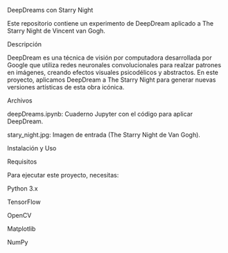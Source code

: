 DeepDreams con Starry Night

Este repositorio contiene un experimento de DeepDream aplicado a The Starry Night de Vincent van Gogh.

Descripción

DeepDream es una técnica de visión por computadora desarrollada por Google que utiliza redes neuronales convolucionales para realzar patrones en imágenes, creando efectos visuales psicodélicos y abstractos. En este proyecto, aplicamos DeepDream a The Starry Night para generar nuevas versiones artísticas de esta obra icónica.

Archivos

deepDreams.ipynb: Cuaderno Jupyter con el código para aplicar DeepDream.

stary_night.jpg: Imagen de entrada (The Starry Night de Van Gogh).

Instalación y Uso

Requisitos

Para ejecutar este proyecto, necesitas:

Python 3.x

TensorFlow

OpenCV

Matplotlib

NumPy
